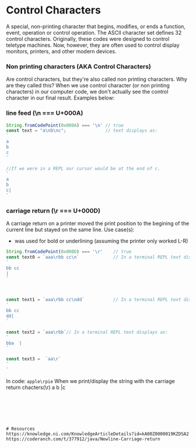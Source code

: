 # Control Characters
A special, non-printing character that begins, modifies, or ends a function, event,
operation or control operation. The ASCII character set defines 32 control characters.
Originally, these codes were designed to control teletype machines.
Now, however, they are often used to control display monitors, printers, and other modern devices.

### Non printing characters (AKA Control Characters)
Are control characters, but they're also called non printing characters. Why are they called this?
When we use control character (or non printing characters) in our computer code, we don't actually
see the control character in our final result. Examples below:

### line feed (\n === U+000A)  

```js
String.fromCodePoint(0x000A) === '\n' // true
const text = "a\nb\nc";               // text displays as:
`
a
b
c
`

//If we were in a REPL our cursor would be at the end of c.
`
a
b
c|
`
```




### carriage return (\r === U+000D)
A carriage return on a printer moved the print position to the begining of the current line but stayed on the same line.
Use case(s):
- was used for bold or underlining (assuming the printer only worked L-R)

```js
String.fromCodePoint(0x000D) === '\r'    // true
const text0 = `aaa\rbb cc\n`             // In a terminal REPL text displays as:
`
bb cc
|
`



const text1 = `aaa\rbb cc\ndd`           // In a terminal REPL text displays as:
`
bb cc
dd|
`

const text2 = `aaa\rbb`// In a terminal REPL text displays as:
`
bba  |
`

const text3 =  `aa\r`
`
`
```


In code: `apple\rpie`
When we print/display the string with the carriage return chacters(\r) 
a
b
|c
```






# Resources
https://knowledge.ni.com/KnowledgeArticleDetails?id=kA00Z0000019KZDSA2
https://coderanch.com/t/377912/java/Newline-Carriage-return